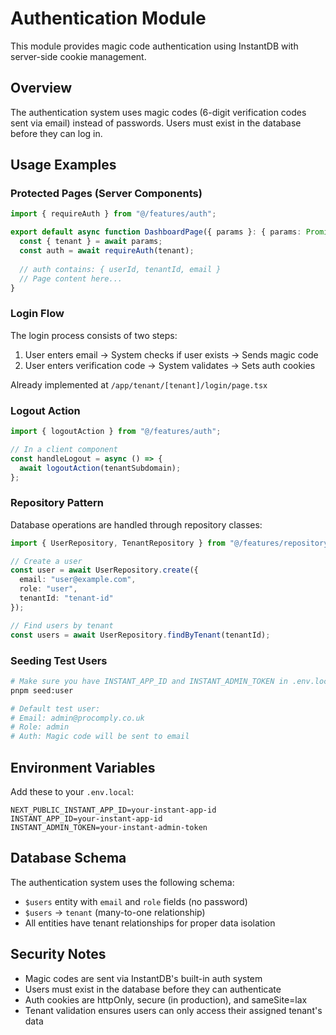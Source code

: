 # Authentication Module

This module provides magic code authentication using InstantDB with server-side cookie management.

## Overview

The authentication system uses magic codes (6-digit verification codes sent via email) instead of passwords. Users must exist in the database before they can log in.

## Usage Examples

### Protected Pages (Server Components)

```typescript
import { requireAuth } from "@/features/auth";

export default async function DashboardPage({ params }: { params: Promise<{ tenant: string }> }) {
  const { tenant } = await params;
  const auth = await requireAuth(tenant);
  
  // auth contains: { userId, tenantId, email }
  // Page content here...
}
```

### Login Flow

The login process consists of two steps:
1. User enters email → System checks if user exists → Sends magic code
2. User enters verification code → System validates → Sets auth cookies

Already implemented at `/app/tenant/[tenant]/login/page.tsx`

### Logout Action

```typescript
import { logoutAction } from "@/features/auth";

// In a client component
const handleLogout = async () => {
  await logoutAction(tenantSubdomain);
};
```

### Repository Pattern

Database operations are handled through repository classes:

```typescript
import { UserRepository, TenantRepository } from "@/features/repository";

// Create a user
const user = await UserRepository.create({
  email: "user@example.com",
  role: "user",
  tenantId: "tenant-id"
});

// Find users by tenant
const users = await UserRepository.findByTenant(tenantId);
```

### Seeding Test Users

```bash
# Make sure you have INSTANT_APP_ID and INSTANT_ADMIN_TOKEN in .env.local
pnpm seed:user

# Default test user:
# Email: admin@procomply.co.uk
# Role: admin
# Auth: Magic code will be sent to email
```

## Environment Variables

Add these to your `.env.local`:

```
NEXT_PUBLIC_INSTANT_APP_ID=your-instant-app-id
INSTANT_APP_ID=your-instant-app-id
INSTANT_ADMIN_TOKEN=your-instant-admin-token
```

## Database Schema

The authentication system uses the following schema:

- `$users` entity with `email` and `role` fields (no password)
- `$users` → `tenant` (many-to-one relationship)
- All entities have tenant relationships for proper data isolation

## Security Notes

- Magic codes are sent via InstantDB's built-in auth system
- Users must exist in the database before they can authenticate
- Auth cookies are httpOnly, secure (in production), and sameSite=lax
- Tenant validation ensures users can only access their assigned tenant's data